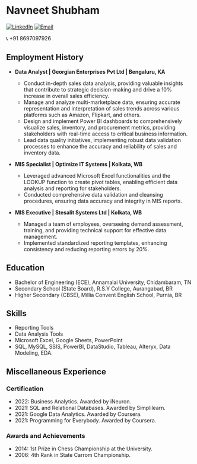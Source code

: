 # Navneet Shubham

[![LinkedIn](https://img.shields.io/badge/-LinkedIn-blue?style=flat-square&logo=linkedin&logoColor=white)](https://www.linkedin.com/in/navneet1994/)
[![Email](https://img.shields.io/badge/-Email-c14438?style=flat-square&logo=gmail&logoColor=white)](mailto:navneetshubham97@gmail.com)

📞 +91 8697097926

## Employment History
- **Data Analyst | Georgian Enterprises Pvt Ltd | Bengaluru, KA**
  - Conduct in-depth sales data analysis, providing valuable insights that contribute to strategic decision-making and drive a 10% increase in overall sales efficiency.
  - Manage and analyze multi-marketplace data, ensuring accurate representation and interpretation of sales trends across various platforms such as Amazon, Flipkart, and others.
  - Design and implement Power BI dashboards to comprehensively visualize sales, inventory, and procurement metrics, providing stakeholders with real-time access to critical business information.
  - Lead data quality initiatives, implementing robust data validation processes to enhance the accuracy and reliability of sales and inventory data.

- **MIS Specialist | Optimize IT Systems | Kolkata, WB**
  - Leveraged advanced Microsoft Excel functionalities and the LOOKUP function to create pivot tables, enabling efficient data analysis and reporting for stakeholders.
  - Conducted comprehensive data validation and cleansing procedures, ensuring data accuracy and integrity in MIS reports.

- **MIS Executive | Stesalit Systems Ltd | Kolkata, WB**
  - Managed a team of employees, overseeing demand assessment, training, and providing technical support for effective data management.
  - Implemented standardized reporting templates, enhancing consistency and reducing reporting errors by 20%.

## Education
- Bachelor of Engineering (ECE), Annamalai University, Chidambaram, TN
- Secondary School (State Board), R.S.Y College, Aurangabad, BR
- Higher Secondary (CBSE), Millia Convent English School, Purnia, BR

## Skills
- Reporting Tools
- Data Analysis Tools
- Microsoft Excel, Google Sheets, PowerPoint
- SQL, MySQL, SSIS, PowerBI, DataStudio, Tableau, Alteryx, Data Modeling, EDA.

## Miscellaneous Experience
### Certification
- 2022: Business Analytics. Awarded by iNeuron.
- 2021: SQL and Relational Databases. Awarded by Simplilearn.
- 2021: Google Data Analytics. Awarded by Coursera.
- 2021: Programming for Everybody. Awarded by Coursera.

### Awards and Achievements
- 2014: 1st Prize in Chess Championship at the University.
- 2006: 4th Rank in State Carrom Championship.
